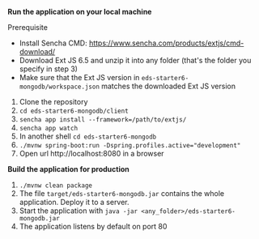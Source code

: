 **Run the application on your local machine**

Prerequisite
* Install Sencha CMD: https://www.sencha.com/products/extjs/cmd-download/
* Download Ext JS 6.5 and unzip it into any folder (that's the folder you specify in step 3)
* Make sure that the Ext JS version in ```eds-starter6-mongodb/workspace.json``` matches the downloaded Ext JS version

1. Clone the repository
2. ```cd eds-starter6-mongodb/client```
3. ```sencha app install --framework=/path/to/extjs/```
4. ```sencha app watch```
5. In another shell ```cd eds-starter6-mongodb```
6. ```./mvnw spring-boot:run -Dspring.profiles.active="development"```
7. Open url http://localhost:8080 in a browser


**Build the application for production**
1. ```./mvnw clean package```
2. The file ```target/eds-starter6-mongodb.jar``` contains the whole application. Deploy it to a server.
3. Start the application with ```java -jar <any_folder>/eds-starter6-mongodb.jar```
4. The application listens by default on port 80

